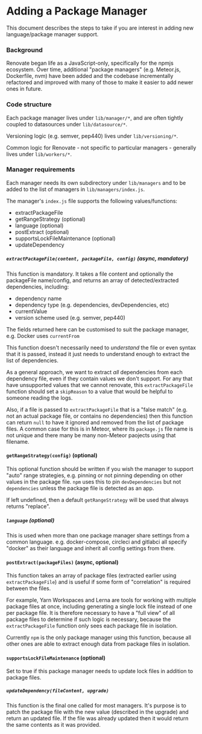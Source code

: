 # Adding a Package Manager

This document describes the steps to take if you are interest in adding new language/package manager support.

### Background

Renovate began life as a JavaScript-only, specifically for the npmjs ecosystem.
Over time, additional "package managers" (e.g. Meteor.js, Dockerfile, nvm) have been added and the codebase incrementally refactored and improved with many of those to make it easier to add newer ones in future.

### Code structure

Each package manager lives under `lib/manager/*`, and are often tightly coupled to datasources under `lib/datasource/*`.

Versioning logic (e.g. semver, pep440) lives under `lib/versioning/*`.

Common logic for Renovate - not specific to particular managers - generally lives under `lib/workers/*`.

### Manager requirements

Each manager needs its own subdirectory under `lib/managers` and to be added to the list of managers in `lib/managers/index.js`.

The manager's `index.js` file supports the following values/functions:

- extractPackageFile
- getRangeStrategy (optional)
- language (optional)
- postExtract (optional)
- supportsLockFileMaintenance (optional)
- updateDependency

##### `extractPackageFile(content, packageFile, config)` (async, mandatory)

This function is mandatory. It takes a file content and optionally the packageFile name/config, and returns an array of detected/extracted dependencies, including:

- dependency name
- dependency type (e.g. dependencies, devDependencies, etc)
- currentValue
- version scheme used (e.g. semver, pep440)

The fields returned here can be customised to suit the package manager, e.g. Docker uses `currentFrom`

This function doesn't necessarily need to _understand_ the file or even syntax that it is passed, instead it just needs to understand enough to extract the list of dependencies.

As a general approach, we want to extract _all_ dependencies from each dependency file, even if they contain values we don't support. For any that have unsupported values that we cannot renovate, this `extractPackageFile` function should set a `skipReason` to a value that would be helpful to someone reading the logs.

Also, if a file is passed to `extractPackageFile` that is a "false match" (e.g. not an actual package file, or contains no dependencies) then this function can return `null` to have it ignored and removed from the list of package files. A common case for this is in Meteor, where its `package.js` file name is not unique and there many be many non-Meteor paojects using that filename.

#### `getRangeStrategy(config)` (optional)

This optional function should be written if you wish the manager to support "auto" range strategies, e.g. pinning or not pinning depending on other values in the package file. `npm` uses this to pin `devDependencies` but not `dependencies` unless the package file is detected as an app.

If left undefined, then a default `getRangeStrategy` will be used that always returns "replace".

##### `language` (optional)

This is used when more than one package manager share settings from a common language. e.g. docker-compose, circleci and gitlabci all specify "docker" as their language and inherit all config settings from there.

#### `postExtract(packageFiles)` (async, optional)

This function takes an array of package files (extracted earlier using `extractPackageFile`) and is useful if some form of "correlation" is required between the files.

For example, Yarn Workspaces and Lerna are tools for working with multiple package files at once, including generating a single lock file instead of one per package file. It is therefore necessary to have a "full view" of all package files to determine if such logic is necessary, because the `extractPackageFile` function only sees each package file in isolation.

Currently `npm` is the only package manager using this function, because all other ones are able to extract enough data from package files in isolation.

#### `supportsLockFileMaintenance` (optional)

Set to true if this package manager needs to update lock files in addition to package files.

##### `updateDependency(fileContent, upgrade)`

This function is the final one called for most managers. It's purpose is to patch the package file with the new value (described in the upgrade) and return an updated file. If the file was already updated then it would return the same contents as it was provided.
